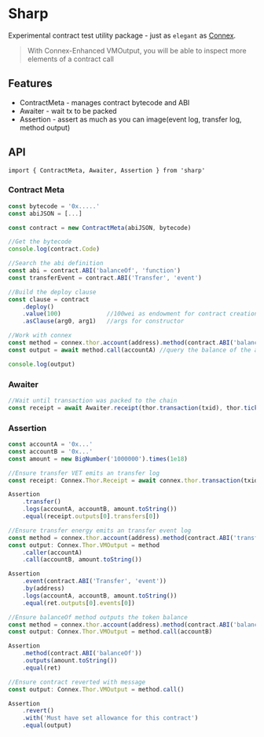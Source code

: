 # Sharp

Experimental contract test utility package - just as `elegant` as [Connex](https://connex.vecha.in/#/).

> With Connex-Enhanced VMOutput, you will be able to inspect more elements of a contract call

## Features

+ ContractMeta - manages contract bytecode and ABI
+ Awaiter - wait tx to be packed
+ Assertion - assert as much as you can image(event log, transfer log, method output)

## API

```
import { ContractMeta, Awaiter, Assertion } from 'sharp'
```

### Contract Meta

``` javascript
const bytecode = '0x.....'
const abiJSON = [...]

const contract = new ContractMeta(abiJSON, bytecode)

//Get the bytecode
console.log(contract.Code)

//Search the abi definition
const abi = contract.ABI('balanceOf', 'function')
const transferEvent = contract.ABI('Transfer', 'event')

//Build the deploy clause
const clause = contract
    .deploy()
    .value(100)             //100wei as endowment for contract creation
    .asClause(arg0, arg1)   //args for constructor

//Work with connex
const method = connex.thor.account(address).method(contract.ABI('balanceOf'))
const output = await method.call(accountA) //query the balance of the account

console.log(output)
```

### Awaiter

``` javascript
//Wait until transaction was packed to the chain
const receipt = await Awaiter.receipt(thor.transaction(txid), thor.ticker())
```

### Assertion

``` javascript
const accountA = '0x...'
const accountB = '0x...'
const amount = new BigNumber('1000000').times(1e18)

//Ensure transfer VET emits an transfer log
const receipt: Connex.Thor.Receipt = await connex.thor.transaction(txid).getReceipt()

Assertion
    .transfer()
    .logs(accountA, accountB, amount.toString())
    .equal(receipt.outputs[0].transfers[0])

//Ensure transfer energy emits an transfer event log
const method = connex.thor.account(address).method(contract.ABI('transfer'))
const output: Connex.Thor.VMOutput = method
    .caller(accountA)
    .call(accountB, amount.toString())

Assertion
    .event(contract.ABI('Transfer', 'event'))
    .by(address)
    .logs(accountA, accountB, amount.toString())
    .equal(ret.outputs[0].events[0])

//Ensure balanceOf method outputs the token balance
const method = connex.thor.account(address).method(contract.ABI('balanceOf'))
const output: Connex.Thor.VMOutput = method.call(accountB)

Assertion
    .method(contract.ABI('balanceOf'))
    .outputs(amount.toString())
    .equal(ret)

//Ensure contract reverted with message
const output: Connex.Thor.VMOutput = method.call()

Assertion
    .revert()
    .with('Must have set allowance for this contract')
    .equal(output)
```
